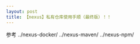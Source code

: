 ```yaml
---
layout: post
title: 【nexus】私有仓库使用手顺（最终版）！！
---
```



参考 
../nexus-docker/
../nexus-maven/
../nexus-npm/
  